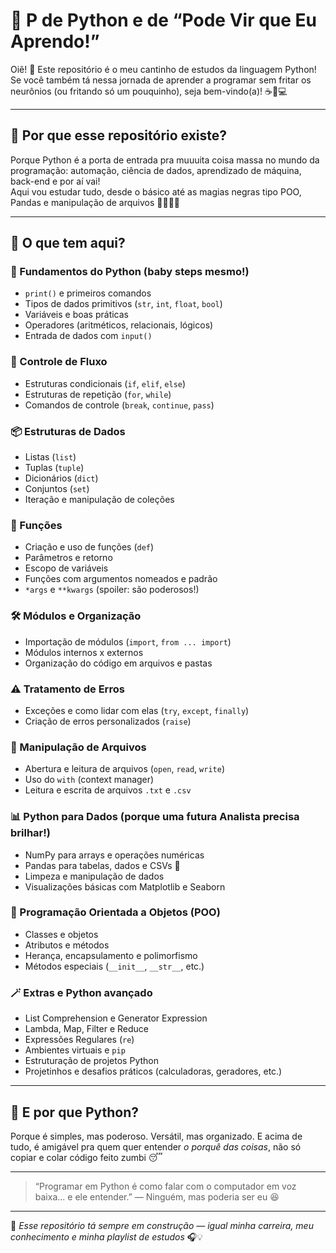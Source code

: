 # 🐍 P de Python e de “Pode Vir que Eu Aprendo!”

Oiê! 🌼 Este repositório é o meu cantinho de estudos da linguagem Python!  
Se você também tá nessa jornada de aprender a programar sem fritar os neurônios (ou fritando só um pouquinho), seja bem-vindo(a)! ☕🧠💻

---

## 🚀 Por que esse repositório existe?

Porque Python é a porta de entrada pra muuuita coisa massa no mundo da programação: automação, ciência de dados, aprendizado de máquina, back-end e por aí vai!  
Aqui vou estudar tudo, desde o básico até as magias negras tipo POO, Pandas e manipulação de arquivos 🧙‍♀️🐼📂

---

## 🧩 O que tem aqui?

### 🌱 Fundamentos do Python (baby steps mesmo!)
- `print()` e primeiros comandos
- Tipos de dados primitivos (`str`, `int`, `float`, `bool`)
- Variáveis e boas práticas
- Operadores (aritméticos, relacionais, lógicos)
- Entrada de dados com `input()`

### 🔁 Controle de Fluxo
- Estruturas condicionais (`if`, `elif`, `else`)
- Estruturas de repetição (`for`, `while`)
- Comandos de controle (`break`, `continue`, `pass`)

### 📦 Estruturas de Dados
- Listas (`list`)
- Tuplas (`tuple`)
- Dicionários (`dict`)
- Conjuntos (`set`)
- Iteração e manipulação de coleções

### 🧠 Funções
- Criação e uso de funções (`def`)
- Parâmetros e retorno
- Escopo de variáveis
- Funções com argumentos nomeados e padrão
- `*args` e `**kwargs` (spoiler: são poderosos!)

### 🛠️ Módulos e Organização
- Importação de módulos (`import`, `from ... import`)
- Módulos internos x externos
- Organização do código em arquivos e pastas

### ⚠️ Tratamento de Erros
- Exceções e como lidar com elas (`try`, `except`, `finally`)
- Criação de erros personalizados (`raise`)

### 📂 Manipulação de Arquivos
- Abertura e leitura de arquivos (`open`, `read`, `write`)
- Uso do `with` (context manager)
- Leitura e escrita de arquivos `.txt` e `.csv`

### 📊 Python para Dados (porque uma futura Analista precisa brilhar!)
- NumPy para arrays e operações numéricas
- Pandas para tabelas, dados e CSVs 🐼
- Limpeza e manipulação de dados
- Visualizações básicas com Matplotlib e Seaborn

### 🧱 Programação Orientada a Objetos (POO)
- Classes e objetos
- Atributos e métodos
- Herança, encapsulamento e polimorfismo
- Métodos especiais (`__init__`, `__str__`, etc.)

### 🪄 Extras e Python avançado
- List Comprehension e Generator Expression
- Lambda, Map, Filter e Reduce
- Expressões Regulares (`re`)
- Ambientes virtuais e `pip`
- Estruturação de projetos Python
- Projetinhos e desafios práticos (calculadoras, geradores, etc.)

---

## 🐍 E por que Python?

Porque é simples, mas poderoso. Versátil, mas organizado. E acima de tudo, é amigável pra quem quer entender *o porquê das coisas*, não só copiar e colar código feito zumbi 😴

---

> “Programar em Python é como falar com o computador em voz baixa... e ele entender.” — Ninguém, mas poderia ser eu 😆

---

📁 *Esse repositório tá sempre em construção — igual minha carreira, meu conhecimento e minha playlist de estudos* 🎧💡
